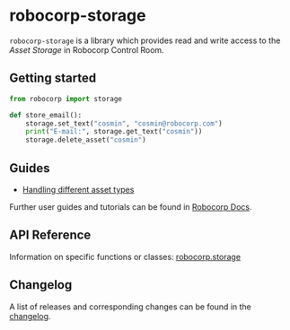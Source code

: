 # robocorp-storage

`robocorp-storage` is a library which provides read and write access to the
*Asset Storage* in Robocorp Control Room.

## Getting started

```python
from robocorp import storage

def store_email():
    storage.set_text("cosmin", "cosmin@robocorp.com")
    print("E-mail:", storage.get_text("cosmin"))
    storage.delete_asset("cosmin")
```

## Guides

- [Handling different asset types](https://github.com/robocorp/robo/blob/master/storage/docs/guides/00-asset-types.md)

Further user guides and tutorials can be found in [Robocorp Docs](https://robocorp.com/docs).

## API Reference

Information on specific functions or classes: [robocorp.storage](https://github.com/robocorp/robo/blob/master/storage/docs/api/robocorp.storage.md)

## Changelog

A list of releases and corresponding changes can be found in the [changelog](https://github.com/robocorp/robo/blob/master/storage/docs/CHANGELOG.md).
